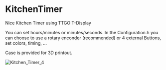 # KitchenTimer
Nice Kitchen Timer using TTGO T-Display

You can set hours/minutes or minutes/seconds.
In the Configuration.h you can choose to use a rotary enconder (recommended) or 4 external Buttons, set colors, timing, ...

Case is provided for 3D printout.

![Kitchen_Timer_4](https://user-images.githubusercontent.com/76703830/110682868-b803a680-81db-11eb-8c7c-f29519be2385.JPG)
